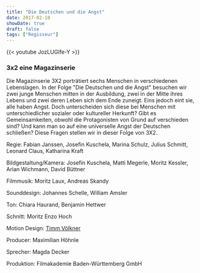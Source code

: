 ```yaml
---
title: "Die Deutschen und die Angst"
date: 2017-02-10
showDate: true
draft: false
tags: ["Regisseur"]
---
```

{{< youtube JozLUGIfe-Y >}}

### 3x2 eine Magazinserie

Die Magazinserie 3X2 porträtiert sechs Menschen in verschiedenen Lebenslagen. In der Folge "Die Deutschen und die Angst" besuchen wir zwei junge Menschen mitten in der Ausbildung, zwei in der Mitte ihres Lebens und zwei deren Leben sich dem Ende zuneigt. Eins jedoch eint sie, alle haben Angst. Doch unterscheiden sich diese bei Menschen mit unterschiedlicher sozialer oder kultureller Herkunft? Gibt es Gemeinsamkeiten, obwohl die Protagonisten von Grund auf verschieden sind? Und kann man so auf eine universelle Angst der Deutschen schließen? Diese Fragen stellen wir in dieser Folge von 3X2. 

Regie: Fabian Janssen, Josefin Kuschela, Marina Schulz, Julius Schmitt, Leonard Claus, Katharina Kraft

Bildgestaltung/Kamera: Josefin Kuschela, Matti Megerle, Moritz Kessler, Arian Wichmann, David Büttner

Filmmusik: Moritz Laux, Andreas Skandy 

Sounddesign: Johannes Schelle, William Amsler 

Ton: Chiara Haurand, Benjamin Hettwer 

Schnitt: Moritz Enzo Hoch 

Motion Design: <a href="https://timmvoelkner.com/" target="_blank">Timm Völkner</a>

Producer: Maximilian Höhnle 

Sprecher: Magda Decker 

Produktion: Filmakademie Baden-Württemberg GmbH
